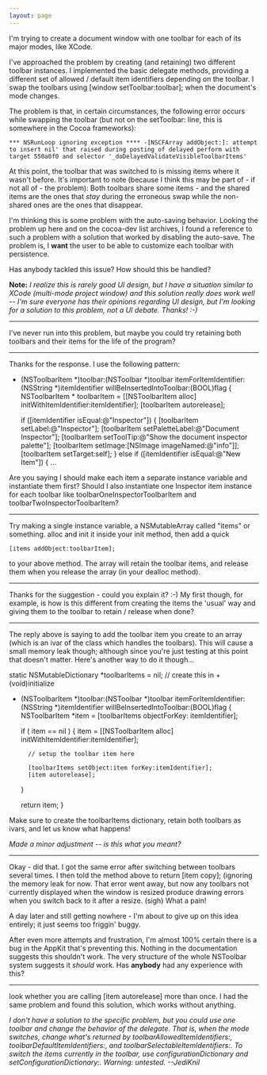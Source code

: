 ```yaml
---
layout: page
---
```




I'm trying to create a document window with one toolbar for each of its major modes, like XCode. 

I've approached the problem by creating (and retaining) two different toolbar instances. I implemented the basic delegate methods, providing a different set of allowed / default item identifiers depending on the toolbar. I swap the toolbars using     [window setToolbar:toolbar]; when the document's mode changes.

The problem is that, in certain circumstances, the following error occurs while swapping the toolbar (but not on the setToolbar: line, this is somewhere in the Cocoa frameworks):

    *** NSRunLoop ignoring exception **** -[NSCFArray addObject:]: attempt to insert nil' that raised during posting of delayed perform with target 550a0f0 and selector '_doDelayedValidateVisibleToolbarItems'

At this point, the toolbar that was switched to is missing items where it wasn't before. It's important to note (because I think this may be part of - if not all of - the problem): Both toolbars share some items - and the shared items are the ones that *stay* during the erroneous swap while the non-shared ones are the ones that disappear.

I'm thinking this is some problem with the auto-saving behavior. Looking the problem up here and on the cocoa-dev list archives, I found a reference to such a problem with a solution that worked by disabling the auto-save. The problem is, I **want** the user to be able to customize each toolbar with persistence.

Has anybody tackled this issue? How should this be handled?

**Note:** *I realize this is rarely good UI design, but I have a situation similar to XCode (multi-mode project window) and this solution really does work well -- I'm sure everyone has their opinions regarding UI design, but I'm looking for a solution to this problem, not a UI debate. Thanks! :-)*

----

I've never run into this problem, but maybe you could try retaining both toolbars and their items for the life of the program?

----

Thanks for the response. I use the following pattern:

    
- (NSToolbarItem *)toolbar:(NSToolbar *)toolbar
     itemForItemIdentifier:(NSString *)itemIdentifier
 willBeInsertedIntoToolbar:(BOOL)flag
{
    NSToolbarItem * toolbarItem = [[NSToolbarItem alloc] initWithItemIdentifier:itemIdentifier];
    [toolbarItem autorelease];

	if ([itemIdentifier isEqual:@"Inspector"]) {
        [toolbarItem setLabel:@"Inspector"];
        [toolbarItem setPaletteLabel:@"Document Inspector"];
        [toolbarItem setToolTip:@"Show the document inspector palette"];
        [toolbarItem setImage:[NSImage imageNamed:@"info"]];
        [toolbarItem setTarget:self];
	} else if ([itemIdentifier isEqual:@"New Item"]) {
...


Are you saying I should make each item a separate instance variable and instantiate them first? Should I also instantiate one Inspector item instance for each toolbar like     toolbarOneInspectorToolbarItem and     toolbarTwoInspectorToolbarItem?

----

Try making a single instance variable, a NSMutableArray called "items" or something. alloc and init it inside your init method, then add a quick

    
    [items addObject:toolbarItem];


to your above method. The array will retain the toolbar items, and release them when you release the array (in your dealloc method).

----
Thanks for the suggestion - could you explain it? :-) My first though, for example, is how is this different from creating the items the 'usual' way and giving them to the toolbar to retain / release when done?

----
The reply above is saying to add the toolbar item you create to an array (which is an ivar of the class which handles the toolbars). This will cause a small memory leak though; although since you're just testing at this point that doesn't matter. Here's another way to do it though...

    

static NSMutableDictionary *toolbarItems = nil;    // create this in +(void)initialize

- (NSToolbarItem *)toolbar:(NSToolbar *)toolbar itemForItemIdentifier:(NSString *)itemIdentifier willBeInsertedIntoToolbar:(BOOL)flag
{
    NSToolbarItem *item = [toolbarItems objectForKey: itemIdentifier];

    if ( item == nil )
    {
        item = [[NSToolbarItem alloc] initWithItemIdentifier:itemIdentifier];

        // setup the toolbar item here

        [toolbarItems setObject:item forKey:itemIdentifier];
        [item autorelease];
    }

    return item;
}



Make sure to create the toolbarItems dictionary, retain both toolbars as ivars, and let us know what happens!

*Made a minor adjustment -- is this what you meant?*

----

Okay - did that. I got the same error after switching between toolbars several times. I then told the method above to     return [item copy]; (ignoring the memory leak for now. That error went away, but now any toolbars not currently displayed when the window is resized produce drawing errors when you switch back to it after a resize. (sigh) What a pain!

A day later and still getting nowhere - I'm about to give up on this idea entirely; it just seems too friggin' buggy.

After even more attempts and frustration, I'm almost 100% certain there is a bug in the AppKit that's preventing this. Nothing in the documentation suggests this shouldn't work. The very structure of the whole NSToolbar system suggests it *should* work. Has **anybody** had any experience with this?

----

look whether you are calling [item autorelease] more than once. I had the same problem and found this solution, which works without anything.

*I don't have a solution to the specific problem, but you could use one toolbar and change the behavior of the *delegate*. That is, when the mode switches, change what's returned by     toolbarAllowedItemIdentifiers:,     toolbarDefaultItemIdentifiers:, and     toolbarSelectableItemIdentifiers:. To switch the items currently in the toolbar, use     configurationDictionary and     setConfigurationDictionary:. Warning: untested. --JediKnil*
